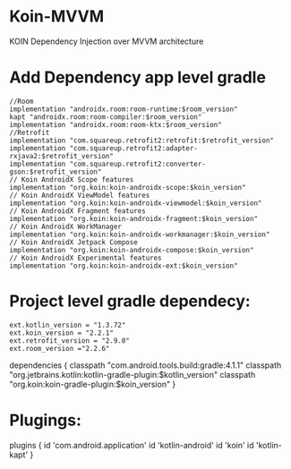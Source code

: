 # Koin-MVVM
KOIN Dependency Injection over MVVM architecture  

# Add Dependency app level gradle
    //Room
    implementation "androidx.room:room-runtime:$room_version"
    kapt "androidx.room:room-compiler:$room_version"
    implementation "androidx.room:room-ktx:$room_version"
    //Retrofit
    implementation "com.squareup.retrofit2:retrofit:$retrofit_version"
    implementation "com.squareup.retrofit2:adapter-rxjava2:$retrofit_version"
    implementation "com.squareup.retrofit2:converter-gson:$retrofit_version"
    // Koin AndroidX Scope features
    implementation "org.koin:koin-androidx-scope:$koin_version"
    // Koin AndroidX ViewModel features
    implementation "org.koin:koin-androidx-viewmodel:$koin_version"
    // Koin AndroidX Fragment features
    implementation "org.koin:koin-androidx-fragment:$koin_version"
    // Koin AndroidX WorkManager
    implementation "org.koin:koin-androidx-workmanager:$koin_version"
    // Koin AndroidX Jetpack Compose
    implementation "org.koin:koin-androidx-compose:$koin_version"
    // Koin AndroidX Experimental features
    implementation "org.koin:koin-androidx-ext:$koin_version"
    
    
# Project level gradle dependecy:
    ext.kotlin_version = "1.3.72"
    ext.koin_version = "2.2.1"
    ext.retrofit_version = "2.9.0"
    ext.room_version ="2.2.6"
dependencies {
        classpath "com.android.tools.build:gradle:4.1.1"
        classpath "org.jetbrains.kotlin:kotlin-gradle-plugin:$kotlin_version"
        classpath "org.koin:koin-gradle-plugin:$koin_version"
    }

# Plugings:
plugins {
    id 'com.android.application'
    id 'kotlin-android'
    id 'koin'
    id 'kotlin-kapt'
}
    
